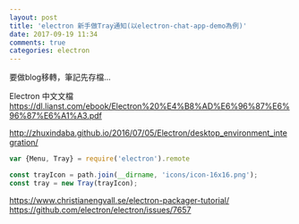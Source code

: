 ```yaml
---
layout: post
title: 'electron 新手做Tray通知(以electron-chat-app-demo為例)'
date: 2017-09-19 11:34
comments: true
categories: electron
---
```

要做blog移轉，筆記先存檔...

<!--more-->


Electron 中文文檔
https://dl.lianst.com/ebook/Electron%20%E4%B8%AD%E6%96%87%E6%96%87%E6%A1%A3.pdf

http://zhuxindaba.github.io/2016/07/05/Electron/desktop_environment_integration/

```javascript
var {Menu, Tray} = require('electron').remote
```

```javascript
const trayIcon = path.join(__dirname, 'icons/icon-16x16.png');
const tray = new Tray(trayIcon);
```
https://www.christianengvall.se/electron-packager-tutorial/
https://github.com/electron/electron/issues/7657
